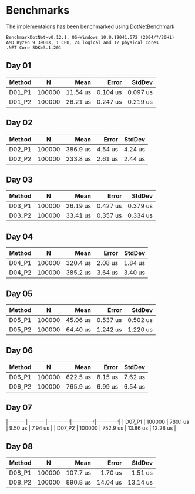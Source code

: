 # Benchmarks
The implementaions has been benchmarked using [DotNetBenchmark](https://github.com/dotnet/BenchmarkDotNet)

```
BenchmarkDotNet=v0.12.1, OS=Windows 10.0.19041.572 (2004/?/20H1)
AMD Ryzen 9 3900X, 1 CPU, 24 logical and 12 physical cores
.NET Core SDK=3.1.201
```

## Day 01
| Method |      N |     Mean |    Error |   StdDev |
|------- |------- |---------:|---------:|---------:|
| D01_P1 | 100000 | 11.54 us | 0.104 us | 0.097 us |
| D01_P2 | 100000 | 26.21 us | 0.247 us | 0.219 us |

## Day 02
| Method |      N |     Mean |   Error |  StdDev |
|------- |------- |---------:|--------:|--------:|
| D02_P1 | 100000 | 386.9 us | 4.54 us | 4.24 us |
| D02_P2 | 100000 | 233.8 us | 2.61 us | 2.44 us |

## Day 03
| Method |      N |     Mean |    Error |   StdDev |
|------- |------- |---------:|---------:|---------:|
| D03_P1 | 100000 | 26.19 us | 0.427 us | 0.379 us |
| D03_P2 | 100000 | 33.41 us | 0.357 us | 0.334 us |

## Day 04
| Method |      N |     Mean |   Error |  StdDev |
|------- |------- |---------:|--------:|--------:|
| D04_P1 | 100000 | 320.4 us | 2.08 us | 1.84 us |
| D04_P2 | 100000 | 385.2 us | 3.64 us | 3.40 us |

## Day 05
| Method |      N |     Mean |    Error |   StdDev |
|------- |------- |---------:|---------:|---------:|
| D05_P1 | 100000 | 45.06 us | 0.537 us | 0.502 us |
| D05_P2 | 100000 | 64.40 us | 1.242 us | 1.220 us |

## Day 06
| Method |      N |     Mean |   Error |  StdDev |
|------- |------- |---------:|--------:|--------:|
| D06_P1 | 100000 | 622.5 us | 8.15 us | 7.62 us |
| D06_P2 | 100000 | 765.9 us | 6.99 us | 6.54 us |

## Day 07
|------- |------- |---------:|---------:|---------:|
| D07_P1 | 100000 | 789.1 us |  9.50 us |  7.94 us |
| D07_P2 | 100000 | 752.9 us | 13.86 us | 12.28 us |


## Day 08
| Method |      N |     Mean |    Error |   StdDev |
|------- |------- |---------:|---------:|---------:|
| D08_P1 | 100000 | 107.7 us |  1.70 us |  1.51 us |
| D08_P2 | 100000 | 890.8 us | 14.04 us | 13.14 us |